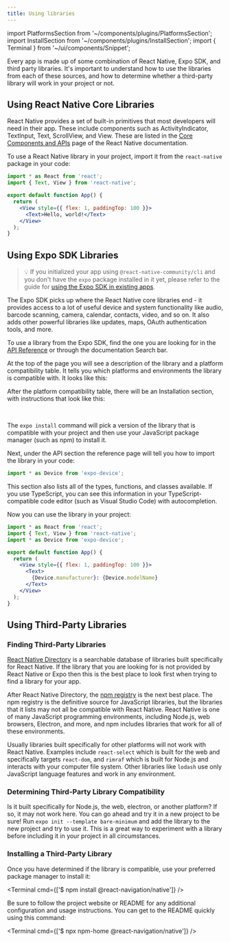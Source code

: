 ```yaml
---
title: Using libraries
---
```


import PlatformsSection from '~/components/plugins/PlatformsSection';
import InstallSection from '~/components/plugins/InstallSection';
import { Terminal } from '~/ui/components/Snippet';

Every app is made up of some combination of React Native, Expo SDK, and third party libraries. It's important to understand how to use the libraries from each of these sources, and how to determine whether a third-party library will work in your project or not.

## Using React Native Core Libraries

React Native provides a set of built-in primitives that most developers will need in their app. These include components such as ActivityIndicator, TextInput, Text, ScrollView, and View. These are listed in the [Core Components and APIs](https://reactnative.dev/docs/components-and-apis) page of the React Native documentation.

To use a React Native library in your project, import it from the `react-native` package in your code:

```jsx
import * as React from 'react';
import { Text, View } from 'react-native';

export default function App() {
  return (
    <View style={{ flex: 1, paddingTop: 100 }}>
      <Text>Hello, world!</Text>
    </View>
  );
}
```

## Using Expo SDK Libraries

> 💡 If you initialized your app using `@react-native-community/cli` and you don't have the `expo` package installed in it yet, please refer to the guide for [using the Expo SDK in existing apps](../bare/existing-apps.md).

The Expo SDK picks up where the React Native core libraries end - it provides access to a lot of useful device and system functionality like audio, barcode scanning, camera, calendar, contacts, video, and so on. It also adds other powerful libraries like updates, maps, OAuth authentication tools, and more.

To use a library from the Expo SDK, find the one you are looking for in the [API Reference](/versions/latest) or through the documentation Search bar.

At the top of the page you will see a description of the library and a platform compatibility table. It tells you which platforms and environments the library is compatible with. It looks like this:

<PlatformsSection android emulator ios simulator web />

After the platform compatibility table, there will be an Installation section, with instructions that look like this:

<InstallSection packageName="expo-device" hideBareInstructions />

<br />

The `expo install` command will pick a version of the library that is compatible with your project and then use your JavaScript package manager (such as npm) to install it.

Next, under the API section the reference page will tell you how to import the library in your code:

```js
import * as Device from 'expo-device';
```

This section also lists all of the types, functions, and classes available. If you use TypeScript, you can see this information in your TypeScript-compatible code editor (such as Visual Studio Code) with autocompletion.

Now you can use the library in your project:

```jsx
import * as React from 'react';
import { Text, View } from 'react-native';
import * as Device from 'expo-device';

export default function App() {
  return (
    <View style={{ flex: 1, paddingTop: 100 }}>
      <Text>
        {Device.manufacturer}: {Device.modelName}
      </Text>
    </View>
  );
}
```

## Using Third-Party Libraries

### Finding Third-Party Libraries

[React Native Directory](https://reactnative.directory) is a searchable database of libraries built specifically for React Native. If the library that you are looking for is not provided by React Native or Expo then this is the best place to look first when trying to find a library for your app.

After React Native Directory, the [npm registry](https://www.npmjs.com/) is the next best place. The npm registry is the definitive source for JavaScript libraries, but the libraries that it lists may not all be compatible with React Native. React Native is one of many JavaScript programming environments, including Node.js, web browsers, Electron, and more, and npm includes libraries that work for all of these environments.

Usually libraries built specifically for other platforms will not work with React Native. Examples include `react-select` which is built for the web and specifically targets `react-dom`, and `rimraf` which is built for Node.js and interacts with your computer file system. Other libraries like `lodash` use only JavaScript language features and work in any environment.

### Determining Third-Party Library Compatibility

Is it built specifically for Node.js, the web, electron, or another platform? If so, it may not work here. You can go ahead and try it in a new project to be sure! Run `expo init --template bare-minimum` and add the library to the new project and try to use it. This is a great way to experiment with a library before including it in your project in all circumstances.

### Installing a Third-Party Library

Once you have determined if the library is compatible, use your preferred package manager to install it:

<Terminal cmd={['$ npm install @react-navigation/native']} />

Be sure to follow the project website or README for any additional configuration and usage instructions. You can get to the README quickly using this command:

<Terminal cmd={['$ npx npm-home @react-navigation/native']} />
